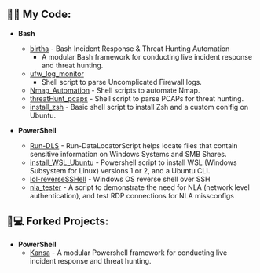 <h2>👨‍💻 My Code:</h2>

- <b>Bash</b>
  - [birtha](https://github.com/ArronJablonowski/birtha) - Bash Incident Response & Threat Hunting Automation
    - A modular Bash framework for conducting live incident response and threat hunting.  
  - [ufw_log_monitor](https://github.com/ArronJablonowski/ufw_log_monitor)
    - Shell script to parse Uncomplicated Firewall logs. 
  - [Nmap_Automation](https://github.com/ArronJablonowski/Nmap_Automation) - Shell scripts to automate Nmap. 
  - [threatHunt_pcaps](https://github.com/ArronJablonowski/threatHunt_pcaps) - Shell script to parse PCAPs for threat hunting.
  - [install_zsh](https://github.com/ArronJablonowski/install_zsh) - Basic shell script to install Zsh and a custom conifig on Ubuntu.  


- <b>PowerShell</b> 
  - [Run-DLS](https://github.com/ArronJablonowski/Run-DLS) - Run-DataLocatorScript helps locate files that contain sensitive information on Windows Systems and SMB Shares.    
  - [install_WSL_Ubuntu](https://github.com/ArronJablonowski/install_WSL_Ubuntu) - Powershell script to install WSL (Windows Subsystem for Linux) versions 1 or 2, and a Ubuntu CLI.  
  - [lol-reverseSSHell](https://github.com/ArronJablonowski/lol-reverseSSHell) - Windows OS reverse shell over SSH
  - [nla_tester](https://github.com/ArronJablonowski/nla_tester) - A script to demonstrate the need for NLA (network level authentication), and test RDP connections for NLA missconfigs  
  
<h2>🍴💻 Forked Projects:</h2>

- <b>PowerShell</b>
  - [Kansa](https://github.com/ArronJablonowski/Kansa) - A modular Powershell framework for conducting live incident response and threat hunting.
  
<!--
**ArronJablonowski/ArronJablonowski** is a ✨ _special_ ✨ repository because its `README.md` (this file) appears on your GitHub profile.

Here are some ideas to get you started:

- 🔭 I’m currently working on ...
- 🌱 I’m currently learning ...
- 💬 Ask me about ...
- 📫 How to reach me: ...
- 👯 🤔 😄 ⚡ ☕
### Hi there 👋
-->
